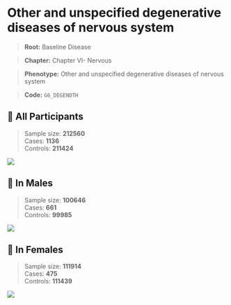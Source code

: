 # Other and unspecified degenerative diseases of nervous system

> **Root:** Baseline Disease  

> **Chapter:** Chapter VI- Nervous  

> **Phenotype:** Other and unspecified degenerative diseases of nervous system  

> **Code:** `G6_DEGENOTH`

## 🧪 All Participants  
> Sample size: **212560**  
> Cases: **1136**  
> Controls: **211424**
<img src="/Disease/Figures/ALL/Incidence/G6_DEGENOTH.png"/>
<CsvTable src="/Disease/Data/ALL/Incidence/COX_G6_DEGENOTH.csv" label="🔍 View full results" />

## 👨 In Males  
> Sample size: **100646**  
> Cases: **661**  
> Controls: **99985**
<img src="/Disease/Figures/Male/Incidence/G6_DEGENOTH.png"/>
<CsvTable src="/Disease/Data/Male/Incidence/COX_G6_DEGENOTH.csv" label="🔍 View full results" />

## 👩 In Females  
> Sample size: **111914**  
> Cases: **475**  
> Controls: **111439**
<img src="/Disease/Figures/Female/Incidence/G6_DEGENOTH.png"/>
<CsvTable src="/Disease/Data/Female/Incidence/COX_G6_DEGENOTH.csv" label="🔍 View full results" />
